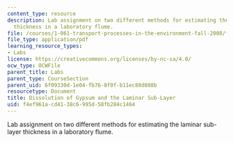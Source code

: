 ```yaml
---
content_type: resource
description: Lab assignment on two different methods for estimating the laminar sub-layer
  thickness in a laboratory flume.
file: /courses/1-061-transport-processes-in-the-environment-fall-2008/f4ef961acd4138c6995d58fb284c1464_lab8dissolution.pdf
file_type: application/pdf
learning_resource_types:
- Labs
license: https://creativecommons.org/licenses/by-nc-sa/4.0/
ocw_type: OCWFile
parent_title: Labs
parent_type: CourseSection
parent_uid: 6f09330d-1e04-fb76-8f0f-b11ec88d088b
resourcetype: Document
title: Dissolution of Gypsum and the Laminar Sub-Layer
uid: f4ef961a-cd41-38c6-995d-58fb284c1464
---
```

Lab assignment on two different methods for estimating the laminar sub-layer thickness in a laboratory flume.
